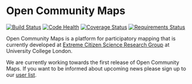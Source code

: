 Open Community Maps
===================

[![Build Status](https://travis-ci.org/ExCiteS/geokey.svg?branch=master)](https://travis-ci.org/ExCiteS/geokey) [![Code Health](https://landscape.io/github/ExCiteS/geokey/master/landscape.png)](https://landscape.io/github/ExCiteS/geokey/master)  [![Coverage Status](https://coveralls.io/repos/ExCiteS/geokey/badge.png)](https://coveralls.io/r/ExCiteS/geokey) [![Requirements Status](https://requires.io/github/ExCiteS/geokey/requirements.svg?branch=staging)](https://requires.io/github/ExCiteS/geokey/requirements/?branch=staging)

Open Community Maps is a platform for participatory mapping that is currently developed at [Extreme Citizen Science Research Group](http://ucl.ac.uk/excites) at University College London. 

We are currently working towards the first release of Open Community Maps. If you want to be informed about upcoming news please sign up to our [user list](https://groups.google.com/d/forum/opencommunitymaps).
